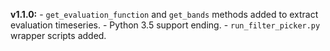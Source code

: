 **v1.1.0:**
    - `get_evaluation_function` and `get_bands` methods added to extract
      evaluation timeseries.
    - Python 3.5 support ending.
    - `run_filter_picker.py` wrapper scripts added.
